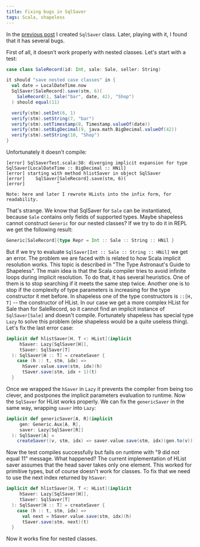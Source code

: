 ```yaml
---
title: Fixing bugs in SqlSaver
tags: Scala, shapeless
---
```


In the [previous post](/posts/2016-11-24-getting-started-with-shapeless.html)
I created `SqlSaver` class.  Later, playing with it, I found that it has
several bugs.

First of all, it doesn't work properly with nested
classes.  Let's start with a test:


```Scala
case class SaleRecord(id: Int, sale: Sale, seller: String)

it should "save nested case classes" in {
  val date = LocalDateTime.now
  SqlSaver[SaleRecord].save(stm, 6)(
    SaleRecord(1, Sale("bar", date, 42), "Shop")
  ) should equal(11)

  verify(stm).setInt(6, 1)
  verify(stm).setString(7, "bar")
  verify(stm).setTimestamp(8, Timestamp.valueOf(date))
  verify(stm).setBigDecimal(9, java.math.BigDecimal.valueOf(42))
  verify(stm).setString(10, "Shop")
}
```

Unfortunately it doesn't compile:

```
[error] SqlSaverTest.scala:38: diverging implicit expansion for type SqlSaver[LocalDateTime :: BigDecimal :: HNil]
[error] starting with method hlistSaver in object SqlSaver
[error]    SqlSaver[SaleRecord].save(stm, 6)(
[error]            ^
```

    Note: here and later I rewrote HLists into the infix form, for readability.

<!--more-->

That's strange.  We know that SqlSaver for `Sale` can be instantiated, because
`Sale` contains only fields of supported types.  Maybe shapeless cannot
construct `Generic` for our nested classes? If we try to do it in REPL we get
the following result:

```Scala
Generic[SaleRecord]{type Repr = Int :: Sale :: String :: HNil }
```

But if we try to evaluate `SqlSaver[Int :: Sale :: String :: HNil]` we get an
error.  The problem we are faced with is related to how Scala implicit resolution
works.  This topic is described in "The Type Astronaut's Guide to Shapeless".  The
main idea is that the Scala compiler tries to avoid infinite loops during implicit
resolution.  To do that, it has several heuristics. One of them is to stop
searching if it meets the same step twice.  Another one is to stop if the
complexity of type parameters is increasing for the type constructor it met
before.  In shapeless one of the type constructors is `::[H, T]` -- the
constructor of HList. In our case we get a more complex HList for Sale than for
SaleRecord, so it cannot find an implicit instance of `SqlSaver[Sale]` and doesn't compile.
Fortunately shapeless has special type `Lazy` to solve this problem (else shapeless
would be a quite useless thing).  Let's fix the last error case:

```Scala
implicit def hlistSaver[H, T <: HList](implicit
     hSaver: Lazy[SqlSaver[H]],
     tSaver: SqlSaver[T]
  ): SqlSaver[H :: T] = createSaver {
    case (h :: t, stm, idx) =>
      hSaver.value.save(stm, idx)(h)
      tSaver.save(stm, idx + 1)(t)
  }
```

Once we wrapped the `hSaver` in `Lazy` it prevents the compiler from being too
clever, and postpones the implicit parameters evaluation to runtime.  Now the
`SqlSaver` for HList works properly.  We can fix the `genericSaver` in the
same way, wrapping `saver` into `Lazy`:

```Scala
implicit def genericSaver[A, R](implicit
     gen: Generic.Aux[A, R],
     saver: Lazy[SqlSaver[R]]
  ): SqlSaver[A] =
    createSaver((v, stm, idx) => saver.value.save(stm, idx)(gen.to(v)))
```

Now the test compiles successfully but fails on runtime with "9 did not equal
11" message. What happened? The current implementation of HList saver assumes that the head
saver takes only one element.  This worked for primitive types, but of course
doesn't work for classes.  To fix that we need to use the next index returned by
`hSaver`:

```Scala
implicit def hlistSaver[H, T <: HList](implicit
     hSaver: Lazy[SqlSaver[H]],
     tSaver: SqlSaver[T]
  ): SqlSaver[H :: T] = createSaver {
    case (h :: t, stm, idx) =>
      val next = hSaver.value.save(stm, idx)(h)
      tSaver.save(stm, next)(t)
  }
```

Now it works fine for nested classes.
